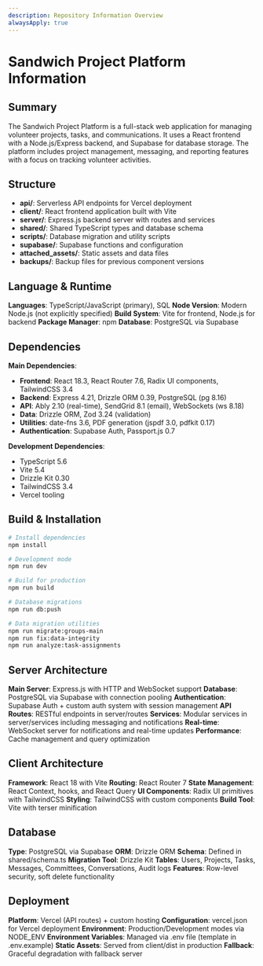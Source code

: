 ```yaml
---
description: Repository Information Overview
alwaysApply: true
---
```


# Sandwich Project Platform Information

## Summary
The Sandwich Project Platform is a full-stack web application for managing volunteer projects, tasks, and communications. It uses a React frontend with a Node.js/Express backend, and Supabase for database storage. The platform includes project management, messaging, and reporting features with a focus on tracking volunteer activities.

## Structure
- **api/**: Serverless API endpoints for Vercel deployment
- **client/**: React frontend application built with Vite
- **server/**: Express.js backend server with routes and services
- **shared/**: Shared TypeScript types and database schema
- **scripts/**: Database migration and utility scripts
- **supabase/**: Supabase functions and configuration
- **attached_assets/**: Static assets and data files
- **backups/**: Backup files for previous component versions

## Language & Runtime
**Languages**: TypeScript/JavaScript (primary), SQL
**Node Version**: Modern Node.js (not explicitly specified)
**Build System**: Vite for frontend, Node.js for backend
**Package Manager**: npm
**Database**: PostgreSQL via Supabase

## Dependencies
**Main Dependencies**:
- **Frontend**: React 18.3, React Router 7.6, Radix UI components, TailwindCSS 3.4
- **Backend**: Express 4.21, Drizzle ORM 0.39, PostgreSQL (pg 8.16)
- **API**: Ably 2.10 (real-time), SendGrid 8.1 (email), WebSockets (ws 8.18)
- **Data**: Drizzle ORM, Zod 3.24 (validation)
- **Utilities**: date-fns 3.6, PDF generation (jspdf 3.0, pdfkit 0.17)
- **Authentication**: Supabase Auth, Passport.js 0.7

**Development Dependencies**:
- TypeScript 5.6
- Vite 5.4
- Drizzle Kit 0.30
- TailwindCSS 3.4
- Vercel tooling

## Build & Installation
```bash
# Install dependencies
npm install

# Development mode
npm run dev

# Build for production
npm run build

# Database migrations
npm run db:push

# Data migration utilities
npm run migrate:groups-main
npm run fix:data-integrity
npm run analyze:task-assignments
```

## Server Architecture
**Main Server**: Express.js with HTTP and WebSocket support
**Database**: PostgreSQL via Supabase with connection pooling
**Authentication**: Supabase Auth + custom auth system with session management
**API Routes**: RESTful endpoints in server/routes
**Services**: Modular services in server/services including messaging and notifications
**Real-time**: WebSocket server for notifications and real-time updates
**Performance**: Cache management and query optimization

## Client Architecture
**Framework**: React 18 with Vite
**Routing**: React Router 7
**State Management**: React Context, hooks, and React Query
**UI Components**: Radix UI primitives with TailwindCSS
**Styling**: TailwindCSS with custom components
**Build Tool**: Vite with terser minification

## Database
**Type**: PostgreSQL via Supabase
**ORM**: Drizzle ORM
**Schema**: Defined in shared/schema.ts
**Migration Tool**: Drizzle Kit
**Tables**: Users, Projects, Tasks, Messages, Committees, Conversations, Audit logs
**Features**: Row-level security, soft delete functionality

## Deployment
**Platform**: Vercel (API routes) + custom hosting
**Configuration**: vercel.json for Vercel deployment
**Environment**: Production/Development modes via NODE_ENV
**Environment Variables**: Managed via .env file (template in .env.example)
**Static Assets**: Served from client/dist in production
**Fallback**: Graceful degradation with fallback server
